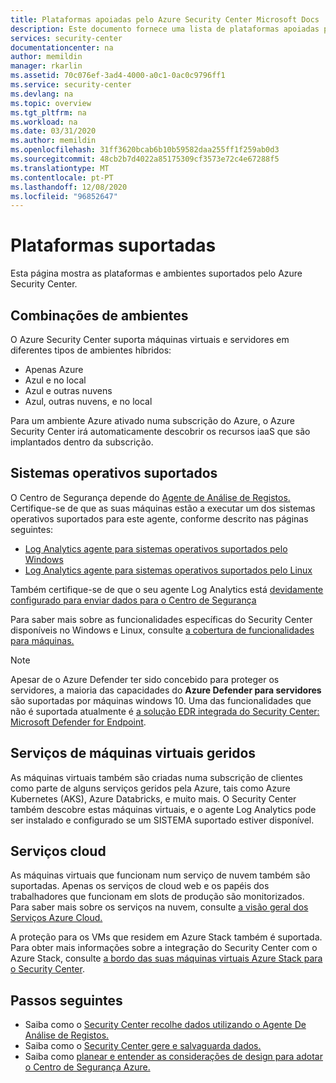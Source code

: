 ```yaml
---
title: Plataformas apoiadas pelo Azure Security Center Microsoft Docs
description: Este documento fornece uma lista de plataformas apoiadas pelo Azure Security Center.
services: security-center
documentationcenter: na
author: memildin
manager: rkarlin
ms.assetid: 70c076ef-3ad4-4000-a0c1-0ac0c9796ff1
ms.service: security-center
ms.devlang: na
ms.topic: overview
ms.tgt_pltfrm: na
ms.workload: na
ms.date: 03/31/2020
ms.author: memildin
ms.openlocfilehash: 31ff3620bcab6b10b59582daa255ff1f259ab0d3
ms.sourcegitcommit: 48cb2b7d4022a85175309cf3573e72c4e67288f5
ms.translationtype: MT
ms.contentlocale: pt-PT
ms.lasthandoff: 12/08/2020
ms.locfileid: "96852647"
---
```

# <a name="supported-platforms"></a>Plataformas suportadas 

Esta página mostra as plataformas e ambientes suportados pelo Azure Security Center.

## <a name="combinations-of-environments"></a>Combinações de ambientes <a name="vm-server"></a>

O Azure Security Center suporta máquinas virtuais e servidores em diferentes tipos de ambientes híbridos:

* Apenas Azure
* Azul e no local
* Azul e outras nuvens
* Azul, outras nuvens, e no local

Para um ambiente Azure ativado numa subscrição do Azure, o Azure Security Center irá automaticamente descobrir os recursos iaaS que são implantados dentro da subscrição.

## <a name="supported-operating-systems"></a>Sistemas operativos suportados

O Centro de Segurança depende do [Agente de Análise de Registos.](../azure-monitor/platform/agents-overview.md#log-analytics-agent) Certifique-se de que as suas máquinas estão a executar um dos sistemas operativos suportados para este agente, conforme descrito nas páginas seguintes:

* [Log Analytics agente para sistemas operativos suportados pelo Windows](../azure-monitor/platform/agents-overview.md#supported-operating-systems)
* [Log Analytics agente para sistemas operativos suportados pelo Linux](../azure-monitor/platform/agents-overview.md#supported-operating-systems)

Também certifique-se de que o seu agente Log Analytics está [devidamente configurado para enviar dados para o Centro de Segurança](security-center-enable-data-collection.md#manual-agent)

Para saber mais sobre as funcionalidades específicas do Security Center disponíveis no Windows e Linux, consulte [a cobertura de funcionalidades para máquinas.](security-center-services.md)

> [!NOTE]
> Apesar de o Azure Defender ter sido concebido para proteger os servidores, a maioria das capacidades do **Azure Defender para servidores** são suportadas por máquinas windows 10. Uma das funcionalidades que não é suportada atualmente é [a solução EDR integrada do Security Center: Microsoft Defender for Endpoint](security-center-wdatp.md).

## <a name="managed-virtual-machine-services"></a>Serviços de máquinas virtuais geridos <a name="virtual-machine"></a>

As máquinas virtuais também são criadas numa subscrição de clientes como parte de alguns serviços geridos pela Azure, tais como Azure Kubernetes (AKS), Azure Databricks, e muito mais. O Security Center também descobre estas máquinas virtuais, e o agente Log Analytics pode ser instalado e configurado se um SISTEMA suportado estiver disponível.

## <a name="cloud-services"></a>Serviços cloud <a name="cloud-services"></a>

As máquinas virtuais que funcionam num serviço de nuvem também são suportadas. Apenas os serviços de cloud web e os papéis dos trabalhadores que funcionam em slots de produção são monitorizados. Para saber mais sobre os serviços na nuvem, consulte [a visão geral dos Serviços Azure Cloud.](../cloud-services/cloud-services-choose-me.md)

A proteção para os VMs que residem em Azure Stack também é suportada. Para obter mais informações sobre a integração do Security Center com o Azure Stack, consulte [a bordo das suas máquinas virtuais Azure Stack para o Security Center](quickstart-onboard-machines.md). 

## <a name="next-steps"></a>Passos seguintes

- Saiba como o [Security Center recolhe dados utilizando o Agente De Análise de Registos.](security-center-enable-data-collection.md)
- Saiba como o [Security Center gere e salvaguarda dados.](security-center-data-security.md)
- Saiba como [planear e entender as considerações de design para adotar o Centro de Segurança Azure.](security-center-planning-and-operations-guide.md)